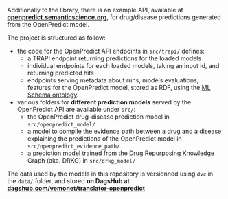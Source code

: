 Additionally to the library, there is an example API, available at **[openpredict.semanticscience.org](https://openpredict.semanticscience.org)**, for drug/disease predictions generated from the OpenPredict model.

The project is structured as follow:

* the code for the OpenPredict API endpoints in  `src/trapi/` defines:
    * a TRAPI endpoint returning predictions for the loaded models
    * individual endpoints for each loaded models, taking an input id, and returning predicted hits
    * endpoints serving metadata about runs, models evaluations, features for the OpenPredict model, stored as RDF, using the [ML Schema ontology](http://ml-schema.github.io/documentation/ML%20Schema.html).
* various folders for **different prediction models** served by the OpenPredict API are available under `src/`:
    * the OpenPredict drug-disease prediction model in `src/openpredict_model/`
    * a model to compile the evidence path between a drug and a disease explaining the predictions of the OpenPredict model in `src/openpredict_evidence_path/`
    * a prediction model trained from the Drug Repurposing Knowledge Graph (aka. DRKG) in `src/drkg_model/`

The data used by the models in this repository is versionned using `dvc` in the `data/` folder, and stored **on DagsHub at [dagshub.com/vemonet/translator-openpredict](https://dagshub.com/vemonet/translator-openpredict)**

